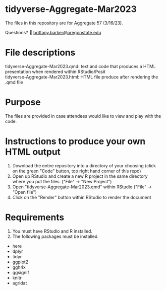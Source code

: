 # tidyverse-Aggregate-Mar2023
The files in this repository are for Aggregate 57 (3/16/23). 

Questions? 📧 brittany.barker@oregonstate.edu  

# File descriptions  

tidyverse-Aggregate-Mar2023.qmd: text and code that produces a HTML presentation when rendered within RStudio/Posit  
tidyverse-Aggregate-Mar2023.html: HTML file produce after rendering the .qmd file  

# Purpose  

The files are provided in case attendees would like to view and play with the code. 

# Instructions to produce your own HTML output  

1) Download the entire repository into a directory of your choosing (click on the green "Code" button, top right hand corner of this repo)  
2) Open up RStudio and create a new R project in the same directory where you put the files. ("File" -> "New Project")
3) Open "tidyverse-Aggregate-Mar2023.qmd" within RStudio  ("File" -> "Open file")
4) Click on the "Render" button within RStudio to render the document  

# Requirements  

1) You must have RStudio and R installed.  
2) The following packages must be installed:  
- here  
- dplyr  
- tidyr  
- ggplot2  
- ggh4x  
- ggsignif  
- knitr  
- agridat  

